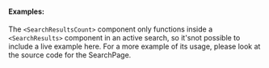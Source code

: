 #### Examples:

The `<SearchResultsCount>` component only functions inside a `<SearchResults>` component in an active search, so it'snot possible to include a live example here. For a more example of its usage, please look at the source code for the SearchPage.